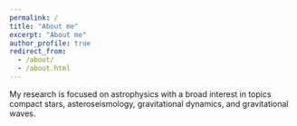 ```yaml
---
permalink: /
title: "About me"
excerpt: "About me"
author_profile: true
redirect_from: 
  - /about/
  - /about.html
---
```


My research is focused on astrophysics with a broad interest in topics compact stars, asteroseismology, gravitational dynamics, and gravitational waves.


